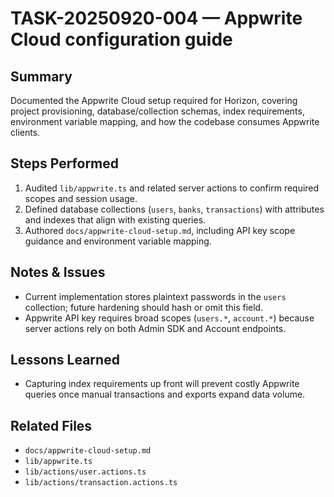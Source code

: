 # TASK-20250920-004 — Appwrite Cloud configuration guide

## Summary
Documented the Appwrite Cloud setup required for Horizon, covering project provisioning, database/collection schemas, index requirements, environment variable mapping, and how the codebase consumes Appwrite clients.

## Steps Performed
1. Audited `lib/appwrite.ts` and related server actions to confirm required scopes and session usage.
2. Defined database collections (`users`, `banks`, `transactions`) with attributes and indexes that align with existing queries.
3. Authored `docs/appwrite-cloud-setup.md`, including API key scope guidance and environment variable mapping.

## Notes & Issues
- Current implementation stores plaintext passwords in the `users` collection; future hardening should hash or omit this field.
- Appwrite API key requires broad scopes (`users.*`, `account.*`) because server actions rely on both Admin SDK and Account endpoints.

## Lessons Learned
- Capturing index requirements up front will prevent costly Appwrite queries once manual transactions and exports expand data volume.

## Related Files
- `docs/appwrite-cloud-setup.md`
- `lib/appwrite.ts`
- `lib/actions/user.actions.ts`
- `lib/actions/transaction.actions.ts`
